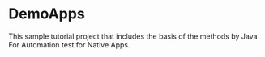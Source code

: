 # DemoApps
This sample tutorial project that includes the basis of the methods by Java For Automation test for Native Apps.
